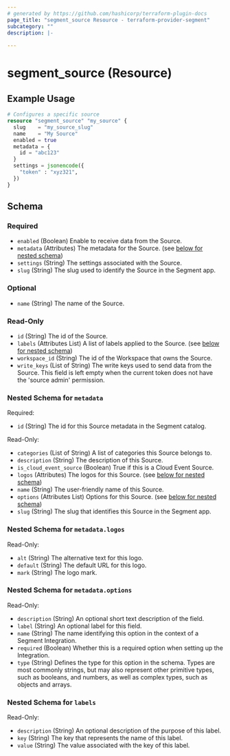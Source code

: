 ```yaml
---
# generated by https://github.com/hashicorp/terraform-plugin-docs
page_title: "segment_source Resource - terraform-provider-segment"
subcategory: ""
description: |-
  
---
```


# segment_source (Resource)



## Example Usage

```terraform
# Configures a specific source
resource "segment_source" "my_source" {
  slug    = "my_source_slug"
  name    = "My Source"
  enabled = true
  metadata = {
    id = "abc123"
  }
  settings = jsonencode({
    "token" : "xyz321",
  })
}
```

<!-- schema generated by tfplugindocs -->
## Schema

### Required

- `enabled` (Boolean) Enable to receive data from the Source.
- `metadata` (Attributes) The metadata for the Source. (see [below for nested schema](#nestedatt--metadata))
- `settings` (String) The settings associated with the Source.
- `slug` (String) The slug used to identify the Source in the Segment app.

### Optional

- `name` (String) The name of the Source.

### Read-Only

- `id` (String) The id of the Source.
- `labels` (Attributes List) A list of labels applied to the Source. (see [below for nested schema](#nestedatt--labels))
- `workspace_id` (String) The id of the Workspace that owns the Source.
- `write_keys` (List of String) The write keys used to send data from the Source. This field is left empty when the current token does not have the 'source admin' permission.

<a id="nestedatt--metadata"></a>
### Nested Schema for `metadata`

Required:

- `id` (String) The id for this Source metadata in the Segment catalog.

Read-Only:

- `categories` (List of String) A list of categories this Source belongs to.
- `description` (String) The description of this Source.
- `is_cloud_event_source` (Boolean) True if this is a Cloud Event Source.
- `logos` (Attributes) The logos for this Source. (see [below for nested schema](#nestedatt--metadata--logos))
- `name` (String) The user-friendly name of this Source.
- `options` (Attributes List) Options for this Source. (see [below for nested schema](#nestedatt--metadata--options))
- `slug` (String) The slug that identifies this Source in the Segment app.

<a id="nestedatt--metadata--logos"></a>
### Nested Schema for `metadata.logos`

Read-Only:

- `alt` (String) The alternative text for this logo.
- `default` (String) The default URL for this logo.
- `mark` (String) The logo mark.


<a id="nestedatt--metadata--options"></a>
### Nested Schema for `metadata.options`

Read-Only:

- `description` (String) An optional short text description of the field.
- `label` (String) An optional label for this field.
- `name` (String) The name identifying this option in the context of a Segment Integration.
- `required` (Boolean) Whether this is a required option when setting up the Integration.
- `type` (String) Defines the type for this option in the schema. Types are most commonly strings, but may also represent other primitive types, such as booleans, and numbers, as well as complex types, such as objects and arrays.



<a id="nestedatt--labels"></a>
### Nested Schema for `labels`

Read-Only:

- `description` (String) An optional description of the purpose of this label.
- `key` (String) The key that represents the name of this label.
- `value` (String) The value associated with the key of this label.
